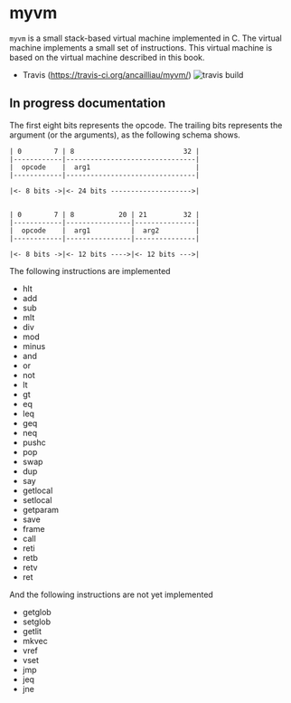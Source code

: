 myvm
====

`myvm` is a small stack-based virtual machine implemented in C. The virtual
machine implements a small set of instructions. This virtual machine is 
based on the virtual machine described in this book.

* Travis (https://travis-ci.org/ancailliau/myvm/) ![travis build](https://travis-ci.org/ancailliau/myvm.svg?branch=master)

In progress documentation
-------------------------

The first eight bits represents the opcode. The trailing bits represents
the argument (or the arguments), as the following schema shows.

    | 0        7 | 8                           32 |
    |------------|--------------------------------|
    |  opcode    |  arg1                          |
    |------------|--------------------------------|
    
    |<- 8 bits ->|<- 24 bits -------------------->|
    
    
    | 0        7 | 8           20 | 21         32 |
    |------------|----------------|---------------|
    |  opcode    |  arg1          |  arg2         |
    |------------|----------------|---------------|
    
    |<- 8 bits ->|<- 12 bits ---->|<- 12 bits --->|
    
The following instructions are implemented

* hlt
* add
* sub
* mlt
* div
* mod
* minus
* and
* or
* not
* lt
* gt
* eq
* leq
* geq
* neq
* pushc
* pop
* swap
* dup
* say
* getlocal
* setlocal
* getparam
* save
* frame
* call
* reti
* retb
* retv
* ret

And the following instructions are not yet implemented

* getglob
* setglob
* getlit
* mkvec
* vref
* vset
* jmp
* jeq
* jne
